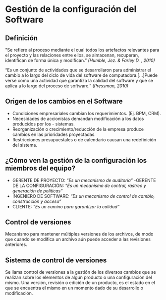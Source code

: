 # Gestión de la configuración del Software
## Definición
"Se refiere al proceso mediante el cual todos los artefactos relevantes para el proyecto y las relaciones entre ellos, se almacenan, recuperan, identifican de forma única y modifican.”
*(Humble, Jez. & Farley D. , 2010)*

“Es un conjunto de actividades que se desarrollaron para administrar el cambio a lo largo del ciclo de vida del software de computadora.[...]Puede verse como una actividad que garantiza la calidad del software y que se aplica a lo largo del proceso de software.”
*(Pressman, 2010)*

## Origen de los cambios en el Software
- Condiciones empresariales cambian los requerimientos. (Ej. BPM, CRM).
- Necesidades de accionistas demandan modificación a los datos producidos por los - sistemas.
- Reorganización o crecimiento/reducción de la empresa produce cambios en las prioridades proyectadas.
- Restricciones presupuestales o de calendario causan una redefinición del sistema.

## ¿Cómo ven la gestión de la configuración los miembros del equipo?

- GERENTE DE PROYECTO:
*“Es un mecanismo de auditoría”*
-GERENTE DE LA CONFIGURACIÓN:
*“Es un mecanismo de control, rastreo y generación de políticas”*
- INGENIERO DE SOFTWARE:
*“Es un mecanismo de control de cambio, construcción y acceso”*
- CLIENTE:
*“Es un camino para garantizar la calidad”*

## Control de versiones
Mecanismo para mantener múltiples versiones de los archivos, de modo que cuando se modifica un archivo aún puede acceder a las revisiones anteriores.

## Sistema de control de versiones
Se llama control de versiones a la gestión de los diversos cambios que se realizan sobre los elementos de algún producto o una configuración del mismo. Una versión, revisión o edición de un producto, es el estado en el que se encuentra el mismo en un momento dado de su desarrollo o modificación.